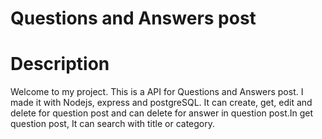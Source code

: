 # Questions and Answers post

# Description

Welcome to my project. This is a API for Questions and Answers post. I made it with Nodejs, express and postgreSQL. It can create, get, edit and delete for question post and can delete for answer in question post.In get question post, It can search with title or category.
